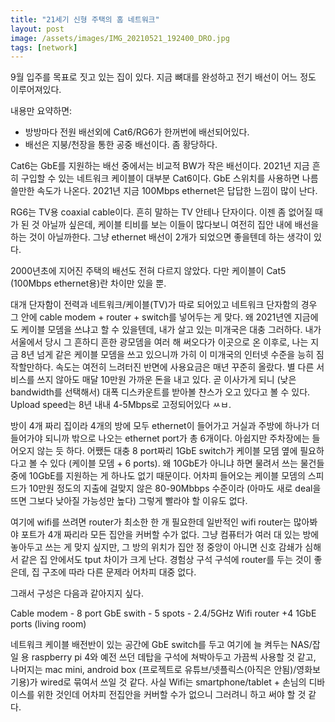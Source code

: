 ```yaml
---
title: "21세기 신형 주택의 홈 네트워크"
layout: post
image: /assets/images/IMG_20210521_192400_DRO.jpg
tags: [network]
---
```


9월 입주를 목표로 짓고 있는 집이 있다. 지금 뼈대를 완성하고 전기 배선이 어느 정도 이루어져있다. 

내용만 요약하면:
- 방방마다 전원 배선외에 Cat6/RG6가 한꺼번에 배선되어있다. 
- 배선은 지붕/천장을 통한 공중 배선이다. 좀 황당하다.

Cat6는 GbE를 지원하는 배선 중에서는 비교적 BW가 작은 배선이다. 2021년 지금 흔히 구입할 수 있는 네트워크 케이블이 대부분 Cat6이다. GbE 스위치를 사용하면 나름 쓸만한 속도가 나온다. 2021년 지금 100Mbps ethernet은 답답한 느낌이 많이 난다.

RG6는 TV용 coaxial cable이다. 흔히 말하는 TV 안테나 단자이다. 이젠 좀 없어질 때가 된 것 아닐까 싶은데, 케이블 티비를 보는 이들이 많다보니 여전히 집안 내에 배선을 하는 것이 아닐까한다. 그냥 ethernet 배선이 2개가 되었으면 좋을텐데 하는 생각이 있다. 

2000년초에 지어진 주택의 배선도 전혀 다르지 않았다. 다만 케이블이 Cat5 (100Mbps ethernet용)란 차이만 있을 뿐. 

대개 단자함이 전력과 네트워크/케이블(TV)가 따로 되어있고 네트워크 단자함의 경우 그 안에 cable modem + router + switch를 넣어두는 게 맞다. 왜 2021년엔 지금에도 케이블 모뎀을 쓰냐고 할 수 있을텐데, 내가 살고 있는 미개국은 대충 그러하다. 내가 서울에서 당시 그 흔하디 흔한 광모뎀을 여러 해 써오다가 이곳으로 온 이후로, 나는 지금 8년 넘게 같은 케이블 모뎀을 쓰고 있으니까 가히 이 미개국의 인터넷 수준을 능히 짐작할만하다. 속도는 여전히 느려터진 반면에 사용요금은 매년 꾸준히 올랐다. 별 다른 서비스를 쓰지 않아도 매달 10만원 가까운 돈을 내고 있다. 곧 이사가게 되니 (낮은 bandwidth를 선택해서) 대폭 디스카운트를 받아볼 챤스가 오고 있다고 볼 수 있다. Upload speed는 8년 내내 4-5Mbps로 고정되어있다 ㅆㅂ.

방이 4개 짜리 집이라 4개의 방에 모두 ethernet이 들어가고 거실과 주방에 하나가 더 들어가야 되니까 밖으로 나오는 ethernet port가 총 6개이다. 아쉽지만 주차장에는 들어오지 않는 듯 하다. 어쨌든 대충 8 port짜리 1GbE switch가 케이블 모뎀 옆에 필요하다고 볼 수 있다 (케이블 모뎀 + 6 ports). 왜 10GbE가 아니냐 하면 물려서 쓰는 물건들 중에 10GbE를 지원하는 게 하나도 없기 때문이다. 어차피 들어오는 케이블 모뎀의 스피드가 10만원 정도의 지출에 걸맞지 않은 80-90Mbbps 수준이라 (아마도 새로 deal을 뜨면 그보다 낮아질 가능성만 높다) 그렇게 빨라야 할 이유도 없다.

여기에 wifi를 쓰려면 router가 최소한 한 개 필요한데 일반적인 wifi router는 많아봐야 포트가 4개 짜리라 모든 집안을 커버할 수가 없다. 그냥 컴퓨터가 여러 대 있는 방에 놓아두고 쓰는 게 맞지 싶지만, 그 방의 위치가 집안 정 중앙이 아니면 신호 감쇄가 심해서 같은 집 안에서도 tput 차이가 크게 난다. 경험상 구석 구석에 router를 두는 것이 좋은데, 집 구조에 따라 다른 문제라 어차피 대중 없다.

그래서 구성은 다음과 같아지지 싶다.

Cable modem - 8 port GbE swith - 5 spots - 2.4/5GHz Wifi router +4 1GbE ports (living room)

네트워크 케이블 배전반이 있는 공간에 GbE switch를 두고 여기에 늘 켜두는 NAS/잡일 용 raspberry pi 4와 예전 쓰던 데탑을 구석에 쳐박아두고 가끔씩 사용할 것 같고, 나머지는 mac mini, android box (프로젝트로 유튜브/넷플릭스(아직은 안됨)/영화보기용)가 wired로 묶여서 쓰일 것 같다. 사실 Wifi는 smartphone/tablet + 손님의 디바이스를 위한 것인데 어차피 전집안을 커버할 수가 없으니 그러려니 하고 써야 할 것 같다. 